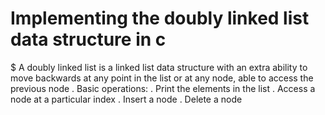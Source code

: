# Implementing the doubly linked list data structure in c
$ A doubly linked list is a linked list data structure with an extra ability to move backwards at any point in the list or at any node, able to access the previous node
. Basic operations:
. Print the elements in the list
. Access a node at a particular index
. Insert a node
. Delete a node
